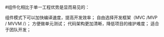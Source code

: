 #组件化相比于单一工程优势是显而易见的：

 组件模式下可以加快编译速度，提高开发效率；
 自由选择开发框架（MVC /MVP / MVVM /）；
 方便做单元测试；
 代码架构更加清晰，降低项目的维护难度；
 适合于团队开发；